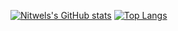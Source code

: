 [![Nitwels's GitHub stats](https://github-readme-stats.vercel.app/api?username=nitwel&show_icons=true&count_private=true)](https://github.com/anuraghazra/github-readme-stats)
[![Top Langs](https://github-readme-stats.vercel.app/api/top-langs/?username=nitwel&layout=compact&count_private=true)](https://github.com/anuraghazra/github-readme-stats)
